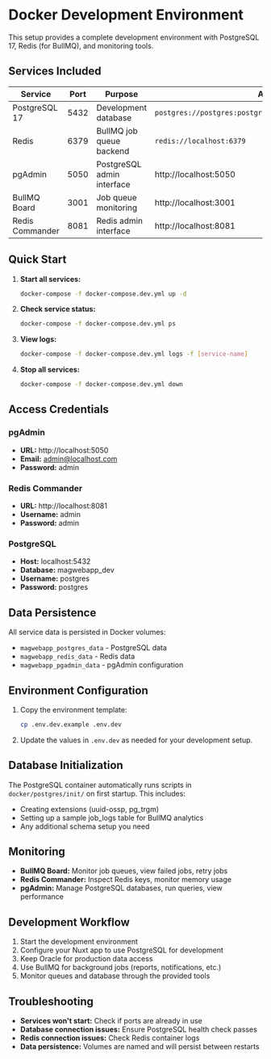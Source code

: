 # Docker Development Environment

This setup provides a complete development environment with PostgreSQL 17, Redis (for BullMQ), and monitoring tools.

## Services Included

| Service | Port | Purpose | Access |
|---------|------|---------|--------|
| PostgreSQL 17 | 5432 | Development database | `postgres://postgres:postgres@localhost:5432/magwebapp_dev` |
| Redis | 6379 | BullMQ job queue backend | `redis://localhost:6379` |
| pgAdmin | 5050 | PostgreSQL admin interface | http://localhost:5050 |
| BullMQ Board | 3001 | Job queue monitoring | http://localhost:3001 |
| Redis Commander | 8081 | Redis admin interface | http://localhost:8081 |

## Quick Start

1. **Start all services:**
   ```bash
   docker-compose -f docker-compose.dev.yml up -d
   ```

2. **Check service status:**
   ```bash
   docker-compose -f docker-compose.dev.yml ps
   ```

3. **View logs:**
   ```bash
   docker-compose -f docker-compose.dev.yml logs -f [service-name]
   ```

4. **Stop all services:**
   ```bash
   docker-compose -f docker-compose.dev.yml down
   ```

## Access Credentials

### pgAdmin
- **URL:** http://localhost:5050
- **Email:** admin@localhost.com
- **Password:** admin

### Redis Commander
- **URL:** http://localhost:8081
- **Username:** admin
- **Password:** admin

### PostgreSQL
- **Host:** localhost:5432
- **Database:** magwebapp_dev
- **Username:** postgres
- **Password:** postgres

## Data Persistence

All service data is persisted in Docker volumes:
- `magwebapp_postgres_data` - PostgreSQL data
- `magwebapp_redis_data` - Redis data
- `magwebapp_pgadmin_data` - pgAdmin configuration

## Environment Configuration

1. Copy the environment template:
   ```bash
   cp .env.dev.example .env.dev
   ```

2. Update the values in `.env.dev` as needed for your development setup.

## Database Initialization

The PostgreSQL container automatically runs scripts in `docker/postgres/init/` on first startup. This includes:
- Creating extensions (uuid-ossp, pg_trgm)
- Setting up a sample job_logs table for BullMQ analytics
- Any additional schema setup you need

## Monitoring

- **BullMQ Board:** Monitor job queues, view failed jobs, retry jobs
- **Redis Commander:** Inspect Redis keys, monitor memory usage
- **pgAdmin:** Manage PostgreSQL databases, run queries, view performance

## Development Workflow

1. Start the development environment
2. Configure your Nuxt app to use PostgreSQL for development
3. Keep Oracle for production data access
4. Use BullMQ for background jobs (reports, notifications, etc.)
5. Monitor queues and database through the provided tools

## Troubleshooting

- **Services won't start:** Check if ports are already in use
- **Database connection issues:** Ensure PostgreSQL health check passes
- **Redis connection issues:** Check Redis container logs
- **Data persistence:** Volumes are named and will persist between restarts